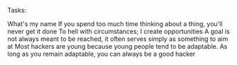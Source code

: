 Tasks:

What's my name
If you spend too much time thinking about a thing, you'll never get it done
To hell with circumstances; I create opportunities
A goal is not always meant to be reached, it often serves simply as something to aim at
Most hackers are young because young people tend to be adaptable. As long as you remain adaptable, you can always be a good hacker
